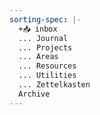 ```yaml
---
sorting-spec: |-
  +📥 inbox
  ... Journal
  ... Projects
  ... Areas
  ... Resources
  ... Utilities
  ... Zettelkasten
  Archive
---
```

